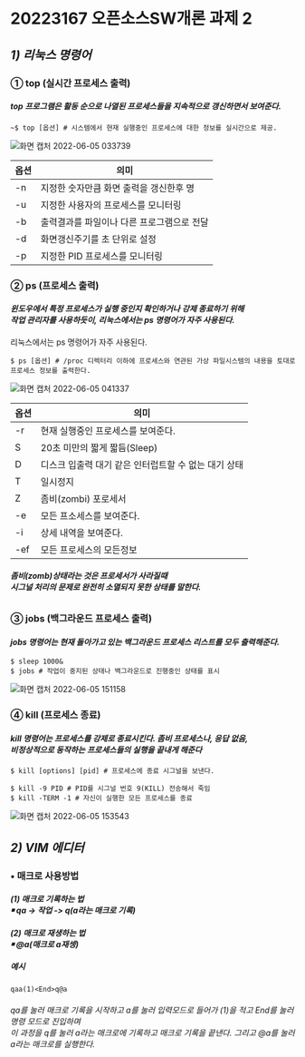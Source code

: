 # 20223167 오픈소스SW개론 과제 2

## *1) 리눅스 명령어*
### ① top (실시간 프로세스 출력)

#### *top 프로그램은 활동 순으로 나열된 프로세스들을 지속적으로 갱신하면서 보여준다.*

```LINUX
~$ top [옵션] # 시스템에서 현재 실행중인 프로세스에 대한 정보를 실시간으로 제공.
```
![화면 캡처 2022-06-05 033739](https://user-images.githubusercontent.com/101923183/172021196-3c08fdf4-24e1-4749-b685-635c8465854a.png)

|옵션|의미|
|---|---|
|-n|지정한 숫자만큼 화면 출력을 갱신한후 명|
|-u|지정한 사용자의 프로세스를 모니터링|
|-b|출력결과를 파일이나 다른 프로그램으로 전달|
|-d|화면갱신주기를 초 단위로 설정|
|-p|지정한 PID 프로세스를 모니터링|

### ②  ps (프로세스 출력)

#### *윈도우에서 특정 프로세스가 실행 중인지 확인하거나 강제 종료하기 위해 <br/> 작업 관리자를 사용하듯이,  리눅스에서는 ps 명령어가 자주 사용된다.*

리눅스에서는 ps 명령어가 자주 사용된다.

```LINUX
$ ps [옵션] # /proc 디렉터리 이하에 프로세스와 연관된 가상 파일시스템의 내용을 토대로 프로세스 정보를 출력한다.
```
![화면 캡처 2022-06-05 041337](https://user-images.githubusercontent.com/101923183/172022365-1bab35d5-5a48-4070-b99e-a0f459861270.png)

|옵션|의미|
|---|---|
|-r|현재 실행중인 프로세스를 보여준다.|
|S|20초 미만의 짧게 짧듬(Sleep)|
|D|디스크 입출력 대기 같은 인터럽트할 수 없는 대기 상태|
|T|일시정지|
|Z|좀비(zombi) 포로세서|
|-e|모든 프소세스를 보여준다.|
|-i|상세 내역을 보여준다.|
|-ef|모든 프로세스의 모든정보|
###### **좀비(zomb)상태라는 것은 프로세서가 사라질때 <br/> 시그널 처리의 문제로 완전히 소멸되지 못한 상태를 말한다.**

### ③  jobs (백그라운드 프로세스 출력)

#### *jobs 명령어는 현재 돌아가고 있는 백그라운드 프로세스 리스트를 모두 출력해준다.*

```LINUX
$ sleep 1000&
$ jobs # 작업이 중지된 상태나 백그라운드로 진행중인 상태를 표시
```

![화면 캡처 2022-06-05 151158](https://user-images.githubusercontent.com/101923183/172038578-081c466c-6ed6-40a7-a0e1-3fa6907a44a8.png)

### ④  kill (프로세스 종료)

#### *kill 명령어는 프로세스를 강제로 종료시킨다. 좀비 프로세스나, 응답 없음, <br/> 비정상적으로 동작하는 프로세스들의 실행을 끝내게 해준다*

```LINUX
$ kill [options] [pid] # 프로세스에 종료 시그널을 보낸다.
 
$ kill -9 PID # PID를 시그널 번호 9(KILL) 전송해서 죽임
$ kill -TERM -1 # 자신이 실행한 모든 프로세스를 종료
```

![화면 캡처 2022-06-05 153543](https://user-images.githubusercontent.com/101923183/172038623-486d19f0-0cc4-4203-b49e-a42f734ea007.png)

## *2) VIM 에디터*

### • 매크로 사용방법

#### *(1) 매크로 기록하는 법 <br/> ￭ qa -> 작업 -> q(a라는 매크로 기록)*

#### *(2) 매크로 재생하는 법 <br/> ￭ @a(매크로 a재셍)*

##### 예시

```
qaa(1)<End>q@a
```

###### qa를 눌러 매크로 기록을 시작하고 a를 눌러 입력모드로 들어가 (1)을 적고 End를 눌러 명령 모드로 진입하며 <br/> 이 과정을 q를 눌러 a라는 매크로에 기록하고 매크로 기록을 끝낸다. 그리고 @a를 눌러 a라는 매크로를 실행한다.
